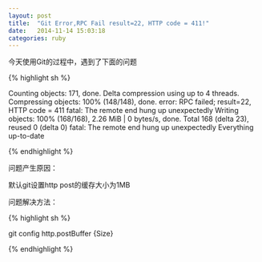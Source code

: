 ```yaml
---
layout: post
title:  "Git Error,RPC Fail result=22, HTTP code = 411!"
date:   2014-11-14 15:03:18
categories: ruby
---
```


今天使用Git的过程中，遇到了下面的问题

{% highlight sh %}

Counting objects: 171, done.
Delta compression using up to 4 threads.
Compressing objects: 100% (148/148), done.
error: RPC failed; result=22, HTTP code = 411
fatal: The remote end hung up unexpectedly
Writing objects: 100% (168/168), 2.26 MiB | 0 bytes/s, done.
Total 168 (delta 23), reused 0 (delta 0)
fatal: The remote end hung up unexpectedly
Everything up-to-date

{% endhighlight %}

问题产生原因：

默认git设置http post的缓存大小为1MB

问题解决方法：

{% highlight sh %}

git config http.postBuffer {Size}

{% endhighlight %}

